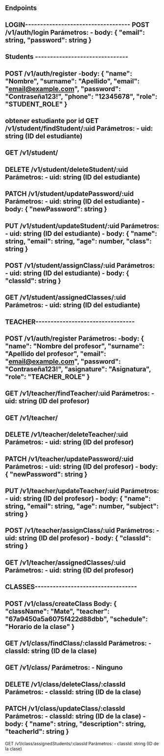 Endpoints 
----------------------------------------
LOGIN-----------------------------------
POST /v1/auth/login
  Parámetros:
    - body: 
      {
        "email": string,
        "password": string
      }
----------------------------------------
Students -------------------------------
----------------------------------------
POST /v1/auth/register
  -body: 
{
  "name": "Nombre",
  "surname": "Apellido",
  "email": "email@example.com",
  "password": "Contraseña123!",
  "phone": "12345678",
  "role": "STUDENT_ROLE"
}
----------------------------------------
obtener estudiante por id
GET /v1/student/findStudent/:uid
  Parámetros:
    - uid: string (ID del estudiante)
----------------------------------------
GET /v1/student/
----------------------------------------
DELETE /v1/student/deleteStudent/:uid
  Parámetros:
    - uid: string (ID del estudiante)
----------------------------------------
PATCH /v1/student/updatePassword/:uid
  Parámetros:
    - uid: string (ID del estudiante)
    - body: 
      {
        "newPassword": string
      }
----------------------------------------
PUT /v1/student/updateStudent/:uid
  Parámetros:
    - uid: string (ID del estudiante)
    - body: 
      {
        "name": string,
        "email": string,
        "age": number,
        "class": string
      }
----------------------------------------
POST /v1/student/assignClass/:uid
  Parámetros:
    - uid: string (ID del estudiante)
    - body: 
      {
        "classId": string
      }
----------------------------------------
GET /v1/student/assignedClasses/:uid
  Parámetros:
    - uid: string (ID del estudiante)
----------------------------------------
TEACHER---------------------------------
----------------------------------------
POST /v1/auth/register
  Parámetros:
   -body: 
   {
  "name": "Nombre del profesor",
  "surname": "Apellido del profesor",
  "email": "email@example.com",
  "password": "Contraseña123!",
  "asignature": "Asignatura",
  "role": "TEACHER_ROLE"
}
----------------------------------------
GET /v1/teacher/findTeacher/:uid
  Parámetros:
    - uid: string (ID del profesor)
----------------------------------------
GET /v1/teacher/
----------------------------------------
DELETE /v1/teacher/deleteTeacher/:uid
  Parámetros:
    - uid: string (ID del profesor)
---------------------------------------- 
PATCH /v1/teacher/updatePassword/:uid
  Parámetros:
    - uid: string (ID del profesor)
    - body: 
      {
        "newPassword": string
      }
----------------------------------------- 
PUT /v1/teacher/updateTeacher/:uid
  Parámetros:
    - uid: string (ID del profesor)
    - body: 
      {
        "name": string,
        "email": string,
        "age": number,
        "subject": string
      }
-----------------------------------------
POST /v1/teacher/assignClass/:uid
  Parámetros:
    - uid: string (ID del profesor)
    - body: 
      {
        "classId": string
      }
-----------------------------------------  
GET /v1/teacher/assignedClasses/:uid
  Parámetros:
    - uid: string (ID del profesor)
-----------------------------------------
CLASSES----------------------------------
-----------------------------------------
POST /v1/class/createClass
  Body:
   {
  "className": "Mate",
  "teacher": "67a9450a5a6075f422d88dbb",
  "schedule": "Horario de la clase"
}
------------------------------------------
GET /v1/class/findClass/:classId
  Parámetros:
    - classId: string (ID de la clase)
------------------------------------------  
GET /v1/class/
  Parámetros:
    - Ninguno
------------------------------------------ 
DELETE /v1/class/deleteClass/:classId
  Parámetros:
    - classId: string (ID de la clase)
------------------------------------------ 
PATCH /v1/class/updateClass/:classId
  Parámetros:
    - classId: string (ID de la clase)
    - body: 
      {
        "name": string,
        "description": string,
        "teacherId": string
      }
------------------------------------------
GET /v1/class/assignedStudents/:classId
  Parámetros:
    - classId: string (ID de la clase)
